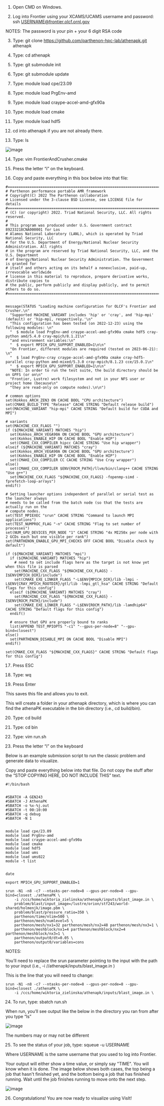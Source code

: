 1. Open CMD on Windows.

2. Log into Frontier using your XCAMS/UCAMS username and password: ssh USERNAME@frontier.olcf.ornl.gov

NOTES:
The password is your pin + your 6 digit RSA code

3. Type: git clone https://github.com/parthenon-hpc-lab/athenapk.git athenapk

4. Type: cd athenapk

5. Type: git submodule init

6. Type: git submodule update

7. Type: module load cpe/23.09

8. Type: module load PrgEnv-amd

9. Type: module load craype-accel-amd-gfx90a

10. Type: module load cmake

11. Type: module load hdf5

12. cd into athenapk if you are not already there.

13. Type: ls

![image](https://github.com/WiktoriaZielinska/Adaptive-Mesh-Refinement/assets/112288108/82c7e6b0-6543-420b-a45a-75197a2c9ab8)

14. Type: vim FrontierAndCrusher.cmake

15. Press the letter “i” on the keyboard.

16. Copy and paste everything in this box below into that file:

```
#========================================================================================
# Parthenon performance portable AMR framework
# Copyright(C) 2022 The Parthenon collaboration
# Licensed under the 3-clause BSD License, see LICENSE file for details
#========================================================================================
# (C) (or copyright) 2022. Triad National Security, LLC. All rights reserved.
#
# This program was produced under U.S. Government contract 89233218CNA000001 for Los
# Alamos National Laboratory (LANL), which is operated by Triad National Security, LLC
# for the U.S. Department of Energy/National Nuclear Security Administration. All rights
# in the program are reserved by Triad National Security, LLC, and the U.S. Department
# of Energy/National Nuclear Security Administration. The Government is granted for
# itself and others acting on its behalf a nonexclusive, paid-up, irrevocable worldwide
# license in this material to reproduce, prepare derivative works, distribute copies to
# the public, perform publicly and display publicly, and to permit others to do so.
#========================================================================================


message(STATUS "Loading machine configuration for OLCF's Frontier and Crusher.\n"
  "Supported MACHINE_VARIANT includes 'hip' or 'cray', and 'hip-mpi' (default) or 'hip-mpi, respectively.'\n"
  "This configuration has been tested (on 2022-12-23) using the following modules: \n"
  "  $ module load PrgEnv-amd craype-accel-amd-gfx90a cmake hdf5 cray-python amd/5.4.0 cray-mpich/8.1.21\n"
  "and environment variables:\n"
  "  $ export MPICH_GPU_SUPPORT_ENABLED=1\n\n"
  "On Frontier, different modules are required (tested on 2023-06-21): \n"
  "  $ load PrgEnv-cray craype-accel-amd-gfx90a cmake cray-hdf5-parallel cray-python amd-mixed/5.3.0 cray-mpich/8.1.23 cce/15.0.1\n"
  "  $ export MPICH_GPU_SUPPORT_ENABLED=1\n\n"
  "NOTE: In order to run the test suite, the build directory should be on GPFS (or on\n"
  "Frontier, Lustre) work filesystem and not in your NFS user or project home (because\n"
  "they are read-only on compute nodes).\n\n")

# common options
set(Kokkos_ARCH_ZEN3 ON CACHE BOOL "CPU architecture")
set(CMAKE_BUILD_TYPE "Release" CACHE STRING "Default release build")
set(MACHINE_VARIANT "hip-mpi" CACHE STRING "Default build for CUDA and MPI")

# variants
set(MACHINE_CXX_FLAGS "")
if (${MACHINE_VARIANT} MATCHES "hip")
  set(Kokkos_ARCH_VEGA90A ON CACHE BOOL "GPU architecture")
  set(Kokkos_ENABLE_HIP ON CACHE BOOL "Enable HIP")
  set(CMAKE_CXX_COMPILER hipcc CACHE STRING "Use hip wrapper")
elseif (${MACHINE_VARIANT} MATCHES "cray")
  set(Kokkos_ARCH_VEGA90A ON CACHE BOOL "GPU architecture")
  set(Kokkos_ENABLE_HIP ON CACHE BOOL "Enable HIP")
  set(CMAKE_CXX_COMPILER CC CACHE STRING "Use Cray wrapper")
else()
  set(CMAKE_CXX_COMPILER $ENV{ROCM_PATH}/llvm/bin/clang++ CACHE STRING "Use g++")
  set(MACHINE_CXX_FLAGS "${MACHINE_CXX_FLAGS} -fopenmp-simd -fprefetch-loop-arrays")
endif()

# Setting launcher options independent of parallel or serial test as the launcher always
# needs to be called from the batch node (so that the tests are actually run on the
# compute nodes.
set(TEST_MPIEXEC "srun" CACHE STRING "Command to launch MPI applications")
set(TEST_NUMPROC_FLAG "-n" CACHE STRING "Flag to set number of processes")
set(NUM_GPU_DEVICES_PER_NODE "1" CACHE STRING "4x MI250x per node with 2 GCDs each but one visible per rank")
set(PARTHENON_ENABLE_GPU_MPI_CHECKS OFF CACHE BOOL "Disable check by default")

if (${MACHINE_VARIANT} MATCHES "mpi")
  if (${MACHINE_VARIANT} MATCHES "hip")
    # need to set include flags here as the target is not know yet when this file is parsed
    set(MACHINE_CXX_FLAGS "${MACHINE_CXX_FLAGS} -I$ENV{MPICH_DIR}/include")
    set(CMAKE_EXE_LINKER_FLAGS "-L$ENV{MPICH_DIR}/lib -lmpi -L$ENV{CRAY_MPICH_ROOTDIR}/gtl/lib -lmpi_gtl_hsa" CACHE STRING "Default flags for this config")
  elseif (${MACHINE_VARIANT} MATCHES "cray")
    set(MACHINE_CXX_FLAGS "${MACHINE_CXX_FLAGS} -I$ENV{ROCM_PATH}/include")
    set(CMAKE_EXE_LINKER_FLAGS "-L$ENV{ROCM_PATH}/lib -lamdhip64" CACHE STRING "Default flags for this config")
  endif()

  # ensure that GPU are properly bound to ranks
  list(APPEND TEST_MPIOPTS "-c1" "--gpus-per-node=8" "--gpu-bind=closest")
else()
  set(PARTHENON_DISABLE_MPI ON CACHE BOOL "Disable MPI")
endif()

set(CMAKE_CXX_FLAGS "${MACHINE_CXX_FLAGS}" CACHE STRING "Default flags for this config")
```


17. Press ESC

18. Type: wq

19. Press Enter

This saves this file and allows you to exit.

This will create a folder in your athenapk directory, which is where you can find the athenaPK executable in the bin directory (i.e., cd build/bin).

20. Type: cd build

21. Type: cd bin

22. Type: vim run.sh

23. Press the letter “i” on the keyboard

Below is an example submission script to run the classic problem and generate data to visualize.

Copy and paste everything below into that file. Do not copy the stuff after the “STOP COPYING HERE, DO NOT INCLUDE THIS” text.

```
#!/bin/bash


#SBATCH -A GEN243
#SBATCH -J AthenaPK
#SBATCH -o %x-%j.out
#SBATCH -t 00:10:00
#SBATCH -q debug
#SBATCH -N 1


module load cpe/23.09
module load PrgEnv-amd
module load craype-accel-amd-gfx90a
module load cmake
module load hdf5
module load ums
module load ums022
module -t list


date

export MPICH_GPU_SUPPORT_ENABLED=1

srun -N1 -n8 -c7 --ntasks-per-node=8 --gpus-per-node=8 --gpu-bind=closest ./athenaPK \
    -i /ccs/home/wiktoria_zielinska/athenapk/inputs/blast_image.in \
    problem/blast/input_image=/lustre/orion/stf243/world-shared/holmenjk/image.pbm \
    problem/blast/pressure_ratio=350 \
    parthenon/time/nlim=500 \
    parthenon/mesh/numlevel=5 \
    parthenon/mesh/nx1=32 parthenon/mesh/nx2=48 parthenon/mesh/nx3=1 \
    parthenon/meshblock/nx1=4 parthenon/meshblock/nx2=4 parthenon/meshblock/nx3=1 \
    parthenon/output0/dt=0.05 \
    parthenon/output0/variables=cons
```


NOTES:

You’ll need to replace the srun parameter pointing to the input with the path to your input (i.e.,  -i /<path-to-your-athenapk-folder>/athenapk/inputs/blast_image.in \)

This is the line that you will need to change: 

```
srun -N1 -n8 -c7 --ntasks-per-node=8 --gpus-per-node=8 --gpu-bind=closest ./athenaPK \
    -i /ccs/home/wiktoria_zielinska/athenapk/inputs/blast_image.in \
```

24. To run, type: sbatch run.sh

When run, you’ll see output like the below in the directory you ran from after you type “ls” 

![image](https://github.com/user-attachments/assets/463e0d7f-2029-495d-a72c-e5f6d591fc9d)

The numbers may or may not be different

25. To see the status of your job, type: squeue -u USERNAME

Where USERNAME is the same username that you used to log into Frontier.

Your output will either show a time value, or simply say "TIME". You will know when it is done. The image below shows both cases, the top being a job that hasn't finished yet, and the bottom being a job that has finished running. Wait until the job finishes running to move onto the next step.

![image](https://github.com/WiktoriaZielinska/Adaptive-Mesh-Refinement/assets/112288108/b54c2827-7524-498b-b56e-1a8cd50b7f04)

26. Congratulations! You are now ready to visualize using VisIt!
